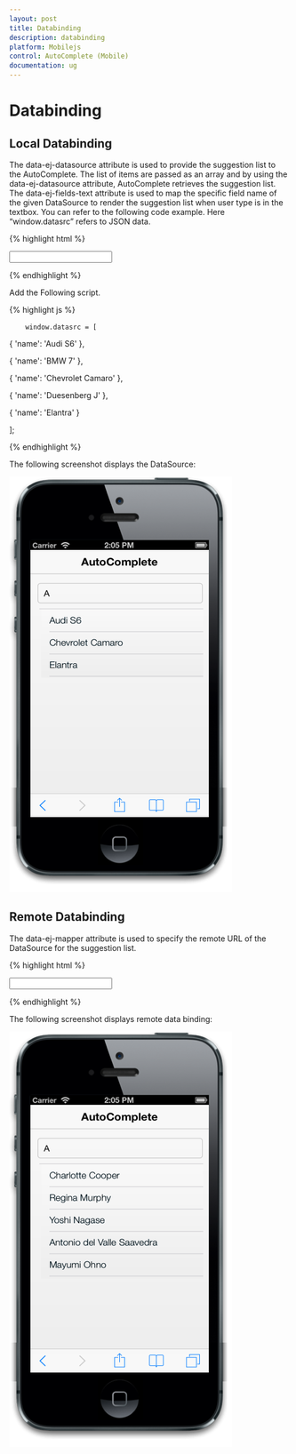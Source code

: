 ```yaml
---
layout: post
title: Databinding
description: databinding
platform: Mobilejs
control: AutoComplete (Mobile) 
documentation: ug
---
```


# Databinding

## Local Databinding

The data-ej-datasource attribute is used to provide the suggestion list to the AutoComplete. The list of items are passed as an array and by using the data-ej-datasource attribute, AutoComplete retrieves the suggestion list. The data-ej-fields-text attribute is used to map the specific field name of the given DataSource to render the suggestion list when user type is in the textbox. You can refer to the following code example. Here “window.datasrc” refers to JSON data.

{% highlight html %}

<input id="autocomplete_sample" data-role="ejmautocomplete" data-ej-datasource="window.datasrc" data-ej-fields-text="name" />



{% endhighlight %}



Add the Following script.

{% highlight js %}

        window.datasrc = [

{ 'name': 'Audi S6' },

{ 'name': 'BMW 7' },

{ 'name': 'Chevrolet Camaro' },

{ 'name': 'Duesenberg J' },

{ 'name': 'Elantra' }

];



{% endhighlight %}



The following screenshot displays the DataSource:

![C:/Users/apoorvah.ramanathan/Desktop/1.png](Databinding_images/Databinding_img1.png)


## Remote Databinding

The data-ej-mapper attribute is used to specify the remote URL of the DataSource for the suggestion list. 

{% highlight html %}

<input id="autocomplete_sample" data-role="ejmautocomplete" data-ej-fields-text="ContactName" data-ej-mapper="http://mvc.syncfusion.com/Services/Northwnd.svc/Suppliers" />



{% endhighlight %}



The following screenshot displays remote data binding:

![](Databinding_images/Databinding_img2.png)


